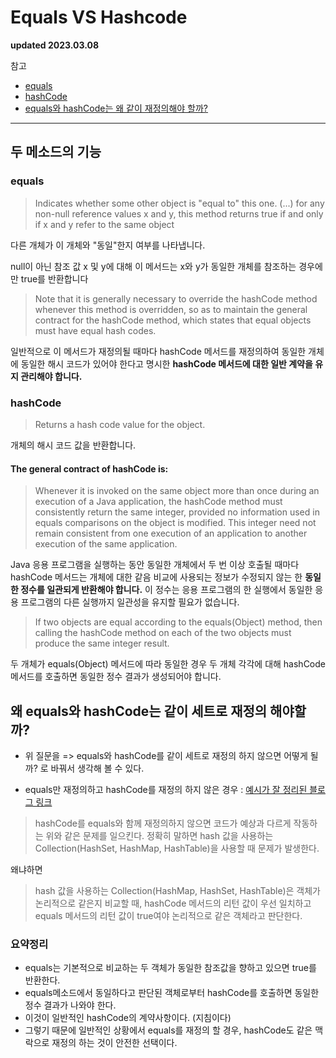 # Equals VS Hashcode

**updated 2023.03.08**

참고

- [equals​](<https://docs.oracle.com/javase/10/docs/api/java/lang/Object.html#equals(java.lang.Object)>)
- [hashCode](<https://docs.oracle.com/javase/10/docs/api/java/lang/Object.html#hashCode()>)
- [equals와 hashCode는 왜 같이 재정의해야 할까?](https://tecoble.techcourse.co.kr/post/2020-07-29-equals-and-hashCode/)
<hr/>

## 두 메소드의 기능

### equals

> Indicates whether some other object is "equal to" this one.
> (...)
> for any non-null reference values x and y, this method returns true if and only if x and y refer to the same object

다른 개체가 이 개체와 "동일"한지 여부를 나타냅니다.

null이 아닌 참조 값 x 및 y에 대해 이 메서드는 x와 y가 동일한 개체를 참조하는 경우에만 true를 반환합니다

> Note that it is generally necessary to override the hashCode method whenever this method is overridden, so as to maintain the general contract for the hashCode method, which states that equal objects must have equal hash codes.

일반적으로 이 메서드가 재정의될 때마다 hashCode 메서드를 재정의하여 동일한 개체에 동일한 해시 코드가 있어야 한다고 명시한 **hashCode 메서드에 대한 일반 계약을 유지 관리해야 합니다.**

### hashCode

> Returns a hash code value for the object.

개체의 해시 코드 값을 반환합니다.

#### The general contract of hashCode is:

> Whenever it is invoked on the same object more than once during an execution of a Java application, the hashCode method must consistently return the same integer, provided no information used in equals comparisons on the object is modified. This integer need not remain consistent from one execution of an application to another execution of the same application.

Java 응용 프로그램을 실행하는 동안 동일한 개체에서 두 번 이상 호출될 때마다 hashCode 메서드는 개체에 대한 같음 비교에 사용되는 정보가 수정되지 않는 한 **동일한 정수를 일관되게 반환해야 합니다.** 이 정수는 응용 프로그램의 한 실행에서 동일한 응용 프로그램의 다른 실행까지 일관성을 유지할 필요가 없습니다.

> If two objects are equal according to the equals(Object) method, then calling the hashCode method on each of the two objects must produce the same integer result.

두 개체가 equals(Object) 메서드에 따라 동일한 경우 두 개체 각각에 대해 hashCode 메서드를 호출하면 동일한 정수 결과가 생성되어야 합니다.

## 왜 equals와 hashCode는 같이 세트로 재정의 해야할까?

- 위 질문을 => equals와 hashCode를 같이 세트로 재정의 하지 않으면 어떻게 될까? 로 바꿔서 생각해 볼 수 있다.

- equals만 재정의하고 hashCode를 재정의 하지 않은 경우 : [예시가 잘 정리된 블로그 링크](https://tecoble.techcourse.co.kr/post/2020-07-29-equals-and-hashCode/)

> hashCode를 equals와 함께 재정의하지 않으면 코드가 예상과 다르게 작동하는 위와 같은 문제를 일으킨다. 정확히 말하면 hash 값을 사용하는 Collection(HashSet, HashMap, HashTable)을 사용할 때 문제가 발생한다.

왜냐하면

> hash 값을 사용하는 Collection(HashMap, HashSet, HashTable)은 객체가 논리적으로 같은지 비교할 때, hashCode 메서드의 리턴 값이 우선 일치하고 equals 메서드의 리턴 값이 true여야 논리적으로 같은 객체라고 판단한다.

### 요약정리

- equals는 기본적으로 비교하는 두 객체가 동일한 참조값을 향하고 있으면 true를 반환한다.
- equals메소드에서 동일하다고 판단된 객체로부터 hashCode를 호출하면 동일한 정수 결과가 나와야 한다.
- 이것이 일반적인 hashCode의 계약사항이다. (지침이다)
- 그렇기 때문에 일반적인 상황에서 equals를 재정의 할 경우, hashCode도 같은 맥락으로 재정의 하는 것이 안전한 선택이다.
